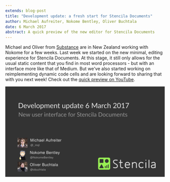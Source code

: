 ```yaml
---
extends: blog-post
title: "Development update: a fresh start for Stencila Documents"
author: Michael Aufreiter, Nokome Bentley, Oliver Buchtala
date: 6 March 2017
abstract: A quick preview of the new editor for Stencila Documents
---
```


Michael and Oliver from [Substance](http://substance.io) are in New Zealand working with Nokome for a few weeks. Last week we started on the new minimal, editing experience for Stencila Documents. At this stage, it still only allows for the usual static content that you find in most word processors - but with an interface more like that of Medium. But we've also started working on reimplementing dynamic code cells and are looking forward to sharing that with you next week! Check out the [quick preview on YouTube](https://youtu.be/rouGFGSJ7OA).

![](title.png)

